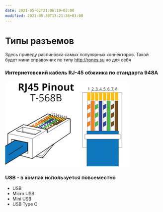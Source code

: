 ```yaml
---
date: 2021-05-02T21:06:19+03:00
modified: 2021-05-30T13:21:36+03:00
---
```


# Типы разъемов

Здесь приведу распиновка самых популярных коннекторов. Такой будет мини справочник по типу <http://rones.su> но для себя

### Интернетовский кабель RJ-45 обжиика по стандарта 948A
![Image](../image_picker1060660395964033999.jpg)

### USB - в компах используется повсеместно

* USB 
* Micro USB
* Mini USB
* USB Type C
